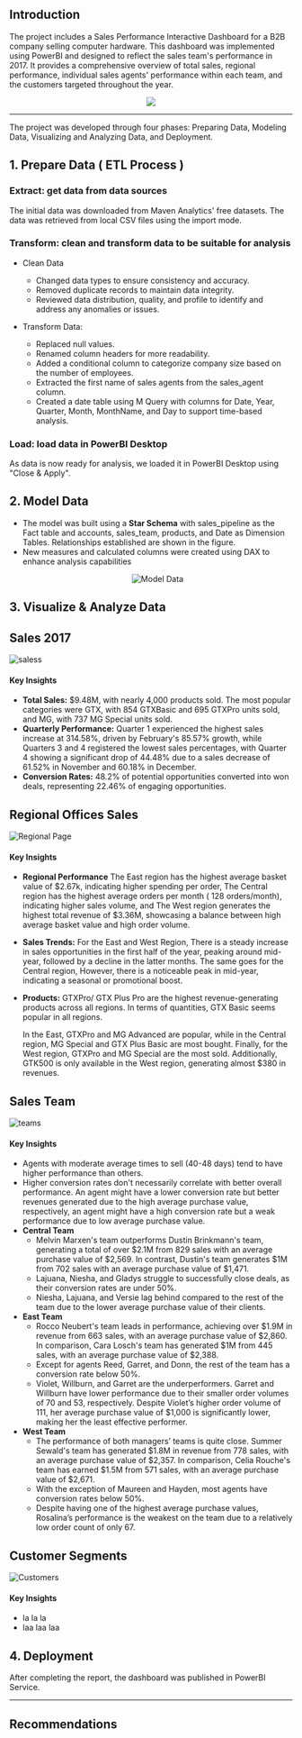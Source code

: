 ## Introduction 
The project includes a Sales Performance Interactive Dashboard for a B2B company selling computer hardware. This dashboard was implemented using PowerBI and designed to reflect the sales team's performance in 2017. It provides a comprehensive overview of total sales, regional performance, individual sales agents' performance within each team, and the customers targeted throughout the year.

<div align="center">
  <img src="https://github.com/maissaladjimi/Sales_Opportunities_Dashboard_PowerBI/assets/94018321/370935cf-ca9d-471f-9f2f-b7bbc1c5c199">
</div>

---

The project was developed through four phases: Preparing Data, Modeling Data, Visualizing and Analyzing Data, and Deployment.
## 1. Prepare Data ( ETL Process ) 
### Extract: get data from data sources
The initial data was downloaded from Maven Analytics' free datasets. The data was retrieved from local CSV files using the import mode. 
### Transform: clean and transform data to be suitable for analysis
- Clean Data
    * Changed data types to ensure consistency and accuracy.
    * Removed duplicate records to maintain data integrity.
    * Reviewed data distribution, quality, and profile to identify and address any anomalies or issues.
  
- Transform Data:
  * Replaced null values.
  * Renamed column headers for more readability.
  * Added a conditional column to categorize company size based on the number of employees.
  * Extracted the first name of sales agents from the sales_agent column.
  * Created a date table using M Query with columns for Date, Year, Quarter, Month, MonthName, and Day to support time-based analysis.

### Load: load data in PowerBI Desktop 
As data is now ready for analysis, we loaded it in PowerBI Desktop using "Close & Apply".

## 2. Model Data
- The model was built using a **Star Schema** with sales_pipeline as the Fact table and accounts, sales_team, products, and Date as Dimension Tables. Relationships established are shown in the figure.
- New measures and calculated columns were created using DAX to enhance analysis capabilities
  <p align="center">
    <img src="https://github.com/user-attachments/assets/39c148e7-fc8a-4fa4-9791-348bf7341fb6" alt="Model Data"/>
  </p>

## 3. Visualize & Analyze Data
## Sales 2017
  ![saless](https://github.com/user-attachments/assets/8f407440-aa4e-42c4-942e-66e1585f2237)
#### Key Insights 
* **Total Sales:** $9.48M, with nearly 4,000 products sold. The most popular categories were GTX, with 854 GTXBasic and 695 GTXPro units sold, and MG, with 737 MG Special units sold.
* **Quarterly Performance:** Quarter 1 experienced the highest sales increase at 314.58%, driven by February's 85.57% growth, while Quarters 3 and 4 registered the lowest sales percentages, with Quarter 4 showing a significant drop of 44.48% due to a sales decrease of 61.52% in November and 60.18% in December.
* **Conversion Rates:** 48.2% of potential opportunities converted into won deals, representing 22.46% of engaging opportunities.
  
## Regional Offices Sales
  ![Regional Page](https://github.com/user-attachments/assets/90580127-883c-42a0-b929-38b361cf2ce6)
#### Key Insights 
* **Regional Performance** The East region has the highest average basket value of $2.67k, indicating higher spending per order, The Central region has the highest average orders per month ( 128 orders/month), indicating higher sales volume, and The West region generates the highest total revenue of $3.36M, showcasing a balance between high average basket value and high order volume.
* **Sales Trends:** For the East and West Region, There is a steady increase in sales opportunities in the first half of the year, peaking around mid-year, followed by a decline in the latter months. The same goes for the Central region, However, there is a noticeable peak in mid-year, indicating a seasonal or promotional boost.
* **Products:** GTXPro/ GTX Plus Pro are the highest revenue-generating products across all regions. In terms of quantities, GTX Basic seems popular in all regions.
  
  In the East, GTXPro and MG Advanced are popular, while in the Central region, MG Special and GTX Plus Basic are most bought. Finally, for the West region, GTXPro and MG Special are the most sold. Additionally, GTK500 is only available in the West region, generating almost $380 in revenues.
## Sales Team
  ![teams](https://github.com/user-attachments/assets/7733ea57-37d7-4bab-bed1-c66b7d367aee)
#### Key Insights 
- Agents with moderate average times to sell (40-48 days) tend to have higher performance than others.
- Higher conversion rates don't necessarily correlate with better overall performance. An agent might have a lower conversion rate but better revenues generated due to the high average purchase value, respectively, an agent might have a high conversion rate but a weak performance due to low average purchase value.
- **Central Team** 
    * Melvin Marxen's team outperforms Dustin Brinkmann's team, generating a total of over $2.1M from 829 sales with an average purchase value of $2,569. In contrast, Dustin's team generates $1M from 702 sales with an average purchase value of $1,471.
    * Lajuana, Niesha, and Gladys struggle to successfully close deals, as their conversion rates are under 50%.
    * Niesha, Lajuana, and Versie lag behind compared to the rest of the team due to the lower average purchase value of their clients.
- **East Team**
    * Rocco Neubert's team leads in performance, achieving over $1.9M in revenue from 663 sales, with an average purchase value of $2,860. In comparison, Cara Losch's team has generated $1M from 445 sales, with an average purchase value of $2,388.
    * Except for agents Reed, Garret, and Donn, the rest of the team has a conversion rate below 50%.
    * Violet, Willburn, and Garret are the underperformers. Garret and Willburn have lower performance due to their smaller order volumes of 70 and 53, respectively. Despite Violet’s higher order volume of 111, her average purchase value of $1,000 is significantly lower, making her the least effective performer.
- **West Team**
    * The performance of both managers’ teams is quite close. Summer Sewald's team has generated $1.8M in revenue from 778 sales, with an average purchase value of $2,357. In comparison, Celia Rouche's team has earned $1.5M from 571 sales, with an average purchase value of $2,671.
    * With the exception of Maureen and Hayden, most agents have conversion rates below 50%.
    * Despite having one of the highest average purchase values, Rosalina’s performance is the weakest on the team due to a relatively low order count of only 67.
## Customer Segments
  ![Customers](https://github.com/user-attachments/assets/499d3344-715f-492a-8096-ea6c54609823)
#### Key Insights
* la la la
* laa laa laa 
## 4. Deployment 
After completing the report, the dashboard was published in PowerBI Service. 

---
## Recommendations 
